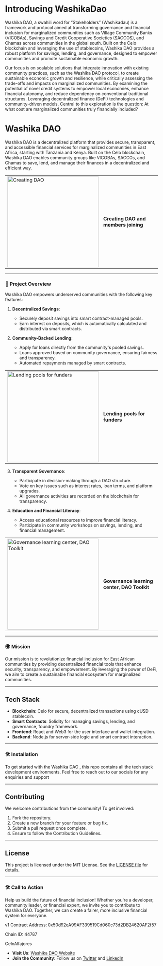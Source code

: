 # Introducing WashikaDao

Washika DAO, a swahili word for “Stakeholders” (Washikadau) is a framework and protocol aimed at transforming governance and financial inclusion for marginalized communities such as Village Community Banks (VICOBAs), Savings and Credit Cooperative Societies (SACCOS), and Chamas across communities in the global south. Built on the Celo blockchain and leveraging the use of stablecoins, Washika DAO provides a robust platform for savings, lending, and governance, designed to empower communities and promote sustainable economic growth.


Our focus is on scalable solutions that integrate innovation with existing community practices, such as the Washika DAO protocol, to create sustainable economic growth and resilience, while critically assessing the trade-offs and impacts on marginalized communities. By examining the potential of novel credit systems to empower local economies, enhance financial autonomy, and reduce dependency on conventional traditional structures.
Leveraging decentralized finance (DeFi) technologies and community-driven models. Central to this exploration is the question: At what cost are marginalized communities truly financially included?

# Washika DAO

Washika DAO is a decentralized platform that provides secure, transparent, and accessible financial services for marginalized communities in East Africa, starting with Tanzania and Kenya. Built on the Celo blockchain, Washika DAO enables community groups like VICOBAs, SACCOs, and Chamas to save, lend, and manage their finances in a decentralized and efficient way.

<table>
  <tr>
    <td>
      <img src="https://github.com/chatafisha/Chatafisha/blob/main/images/create.jpeg" width="300" alt="Creating DAO">
    </td>
    <td>
      <p><strong>Creating DAO and members joining</strong></p>
    </td>
  </tr>
</table>


---

### 🚀 **Project Overview**

Washika DAO empowers underserved communities with the following key features:

1. **Decentralized Savings**:
   - Securely deposit savings into smart contract-managed pools.
   - Earn interest on deposits, which is automatically calculated and distributed via smart contracts.

2. **Community-Backed Lending**:
   - Apply for loans directly from the community's pooled savings.
   - Loans approved based on community governance, ensuring fairness and transparency.
   - Automated repayments managed by smart contracts.


<table>
  <tr>
    <td>
       <img src="https://github.com/chatafisha/Chatafisha/blob/main/images/lending.jpeg" width="300" alt="Lending pools for funders">
    </td>
    <td>
      <p><strong>Lending pools for funders</strong></p>
    </td>
  </tr>
</table>



3. **Transparent Governance**:
   - Participate in decision-making through a DAO structure.
   - Vote on key issues such as interest rates, loan terms, and platform upgrades.
   - All governance activities are recorded on the blockchain for transparency.

4. **Education and Financial Literacy**:
   - Access educational resources to improve financial literacy.
   - Participate in community workshops on savings, lending, and financial management.



<table>
  <tr>
    <td>
       <img src="https://github.com/chatafisha/Chatafisha/blob/main/images/governance.jpeg" width="300" title="Governance learning center, DAO Toolkit">
    </td>
    <td>
      <p><strong>Governance learning center, DAO Toolkit</strong></p>
    </td>
  </tr>
</table>

---

### 🌍 **Mission**

Our mission is to revolutionize financial inclusion for East African communities by providing decentralized financial tools that enhance security, transparency, and empowerment. By leveraging the power of DeFi, we aim to create a sustainable financial ecosystem for marginalized communities.

---

## **Tech Stack**
- **Blockchain**: Celo for secure, decentralized transactions using cUSD stablecoin.
- **Smart Contracts**: Solidity for managing savings, lending, and governance, foundry framework.
- **Frontend**: React and Web3 for the user interface and wallet integration.
- **Backend**: Node.js for server-side logic and smart contract interaction.

---

### 🛠️ **Installation**
To get started with the Washika DAO , this repo contains all the tech stack development environments. Feel free to reach out to our socials for any enquiries and support

---

## **Contributing**

We welcome contributions from the community! To get involved:
1. Fork the repository.
2. Create a new branch for your feature or bug fix.
3. Submit a pull request once complete.
4. Ensure to follow the Contribution Guidelines.

---

## **License**

This project is licensed under the MIT License. See the [LICENSE file](https://github.com/NEDA-LABS/WashikaDao/blob/main/LICENCE) for details.

---

### 🛠️ **Call to Action**

Help us build the future of financial inclusion! Whether you're a developer, community leader, or financial expert, we invite you to contribute to Washika DAO. Together, we can create a fairer, more inclusive financial system for everyone.


v1 Contract Address: 0x50d92eA99AF339519Cd060c73d2DB24620AF2f57 

Chain ID: 44787

CeloAlfajores


- **Visit Us**: [Washika DAO Website](https://quick-match-late.on-fleek.app)
- **Join the Community**: Follow us on [Twitter](https://x.com/nedalabs?s=11&t=hj2iETJ0AG45JhGdjSLNcg) and [LinkedIn](https://www.linkedin.com/company/nedalabs/)
  

